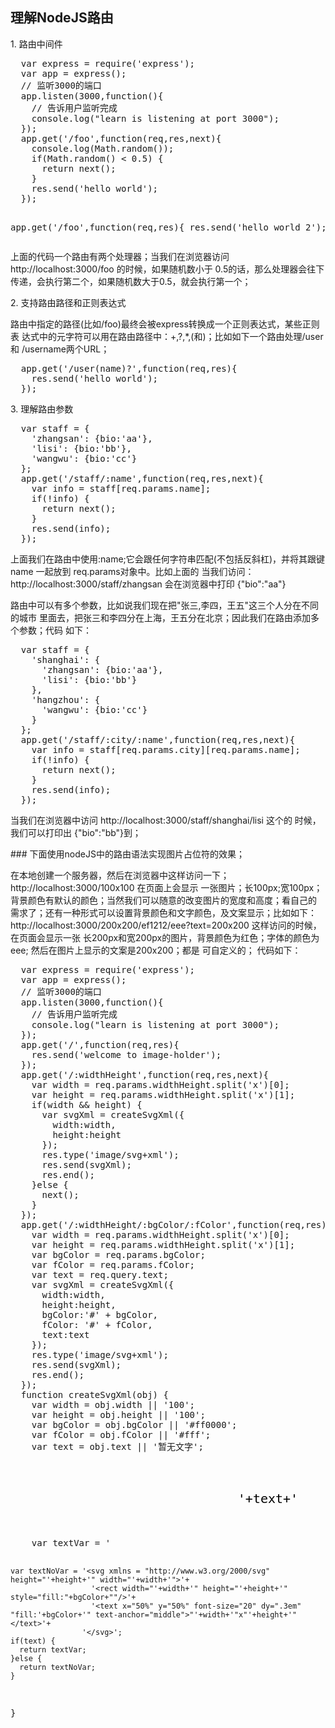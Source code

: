 ## 理解NodeJS路由
<p>1. 路由中间件</p>
<pre>
  var express = require('express');
  var app = express();
  // 监听3000的端口
  app.listen(3000,function(){
    // 告诉用户监听完成
    console.log("learn is listening at port 3000");
  });
  app.get('/foo',function(req,res,next){
    console.log(Math.random());
    if(Math.random() < 0.5) {
      return next();
    }
    res.send('hello world');
  });

  app.get('/foo',function(req,res){
    res.send('hello world 2');
  });
</pre>
<p>
  上面的代码一个路由有两个处理器；当我们在浏览器访问 http://localhost:3000/foo 的时候，如果随机数小于
  0.5的话，那么处理器会往下传递，会执行第二个，如果随机数大于0.5，就会执行第一个；
</p>
<p>2. 支持路由路径和正则表达式</p>
<p>
  路由中指定的路径(比如/foo)最终会被express转换成一个正则表达式，某些正则表
  达式中的元字符可以用在路由路径中：+,?,*,(和)；比如如下一个路由处理/user和
  /username两个URL；
</p>
<pre>
  app.get('/user(name)?',function(req,res){
    res.send('hello world');
  });
</pre>
<p>3. 理解路由参数</p>
<pre>
  var staff = {
    'zhangsan': {bio:'aa'},
    'lisi': {bio:'bb'},
    'wangwu': {bio:'cc'}
  };
  app.get('/staff/:name',function(req,res,next){
    var info = staff[req.params.name];
    if(!info) {
      return next();
    }
    res.send(info);
  });
</pre>
<p>
  上面我们在路由中使用:name;它会跟任何字符串匹配(不包括反斜杠)，并将其跟键name
  一起放到 req.params对象中。比如上面的 当我们访问：
  http://localhost:3000/staff/zhangsan 会在浏览器中打印 {"bio":"aa"}
</p>
<p>
  路由中可以有多个参数，比如说我们现在把"张三,李四，王五"这三个人分在不同的城市
  里面去，把张三和李四分在上海，王五分在北京；因此我们在路由添加多个参数；代码
  如下：
</p>
<pre>
  var staff = {
    'shanghai': {
      'zhangsan': {bio:'aa'},
      'lisi': {bio:'bb'}
    },
    'hangzhou': {
      'wangwu': {bio:'cc'}
    }
  };
  app.get('/staff/:city/:name',function(req,res,next){
    var info = staff[req.params.city][req.params.name];
    if(!info) {
      return next();
    }
    res.send(info);
  });
</pre>
<p>
  当我们在浏览器中访问 http://localhost:3000/staff/shanghai/lisi 这个的
  时候，我们可以打印出 {"bio":"bb"}到；
</p>
### 下面使用nodeJS中的路由语法实现图片占位符的效果；
<p>
  在本地创建一个服务器，然后在浏览器中这样访问一下；http://localhost:3000/100x100 在页面上会显示
  一张图片；长100px;宽100px；背景颜色有默认的颜色；当然我们可以随意的改变图片的宽度和高度；看自己的
  需求了；还有一种形式可以设置背景颜色和文字颜色，及文案显示；比如如下：
  http://localhost:3000/200x200/ef1212/eee?text=200x200 这样访问的时候，在页面会显示一张
  长200px和宽200px的图片，背景颜色为红色；字体的颜色为eee; 然后在图片上显示的文案是200x200；都是
  可自定义的；
  代码如下：
</p>
<pre>
  var express = require('express');
  var app = express();
  // 监听3000的端口
  app.listen(3000,function(){
    // 告诉用户监听完成
    console.log("learn is listening at port 3000");
  });
  app.get('/',function(req,res){
    res.send('welcome to image-holder');
  });
  app.get('/:widthHeight',function(req,res,next){
    var width = req.params.widthHeight.split('x')[0];
    var height = req.params.widthHeight.split('x')[1];
    if(width && height) {
      var svgXml = createSvgXml({
        width:width,
        height:height
      });
      res.type('image/svg+xml');
      res.send(svgXml);
      res.end();
    }else {
      next();
    }
  });
  app.get('/:widthHeight/:bgColor/:fColor',function(req,res){
    var width = req.params.widthHeight.split('x')[0];
    var height = req.params.widthHeight.split('x')[1];
    var bgColor = req.params.bgColor;
    var fColor = req.params.fColor;
    var text = req.query.text;
    var svgXml = createSvgXml({
      width:width,
      height:height,
      bgColor:'#' + bgColor,
      fColor: '#' + fColor,
      text:text
    });
    res.type('image/svg+xml');
    res.send(svgXml);
    res.end();
  });
  function createSvgXml(obj) {
    var width = obj.width || '100';
    var height = obj.height || '100';
    var bgColor = obj.bgColor || '#ff0000';
    var fColor = obj.fColor || '#fff';
    var text = obj.text || '暂无文字';
    var textVar = '<svg xmlns="http://www.w3.org/2000/svg" height = "'+height+'" width="'+width+'">'+
                    '<rect width="'+width+'" height="'+height+'" style="fill:'+bgColor+'"/>'+
                    '<text x="50%" y="50%" font-size="20" dy=".3em" fill="'+fColor+'" text-anchor="middle">'+text+'</text>'+
                  '</svg>';

    var textNoVar = '<svg xmlns = "http://www.w3.org/2000/svg" height="'+height+'" width="'+width+'">'+
                      '<rect width="'+width+'" height="'+height+'" style="fill:"+bgColor+""/>'+
                      '<text x="50%" y="50%" font-size="20" dy=".3em" "fill:'+bgColor+'" text-anchor="middle">"'+width+'"x"'+height+'"</text>'+
                    '</svg>';
    if(text) {
      return textVar;
    }else {
      return textNoVar;
    }
  }
</pre>